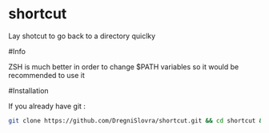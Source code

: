 # shortcut
Lay shotcut to go back to a directory quiclky

#Info

ZSH is much better in order to change $PATH variables so it would be recommended to use it 

#Installation

If you already have git :

```sh
git clone https://github.com/DregniSlovra/shortcut.git && cd shortcut && ./installer
```
